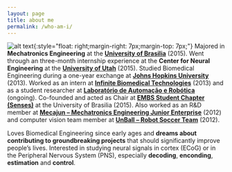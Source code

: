 ```yaml
---
layout: page
title: about me
permalink: /who-am-i/
---
```


![alt text](http://lucasdelevy.com/wp-content/uploads/avatar.png "this is me!"){:style="float: right;margin-right: 7px;margin-top: 7px;"} Majored in **Mechatronics Engineering** at the [**University of Brasilia**](http://www.unb.br) (2015). Went through an three-month internship experience at the **Center for Neural Engineering** at the [**University of Utah**](http://www.utah.edu/) (2015). Studied Biomedical Engineering during a one-year exchange at [**Johns Hopkins University**](https://www.jhu.edu/) (2013). Worked as an intern at [**Infinite Biomedical Technologies**](http://www.i-biomed.com/) (2013) and as a student researcher at [**Laboratório de Automação e Robótica**](https://lara.unb.br/) (ongoing). Co-founded and acted as Chair at [**EMBS Student Chapter (Senses)**](http://sites.ieee.org/sb-unb/capitulos/embs/) at the University of Brasilia (2015). Also worked as an R&D member at [**Mecajun – Mechatronics Engineering Junior Enterprise**](http://www.mecajun.com.br/) (2012) and computer vision team member at [**UnBall – Robot Soccer Team**](https://equipeunball.wordpress.com/) (2012).

Loves Biomedical Engineering since early ages and **dreams about contributing to groundbreaking projects** that should significantly improve people’s lives. Interested in studying neural signals in cortex (ECoG) or in the Peripheral Nervous System (PNS), especially **decoding**, **enconding**, **estimation** and **control**.